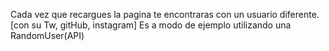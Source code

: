Cada vez que recargues la pagina te encontraras con un usuario diferente. [con su Tw, gitHub, instagram]
Es a modo de ejemplo utilizando una RandomUser(API)

